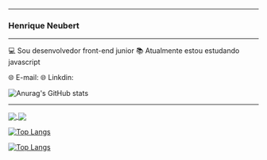 _____________________________________________
### Henrique Neubert
_____________________________________________

  💻 Sou desenvolvedor front-end junior
  📚 Atualmente estou estudando javascript
  
  🌐 E-mail:
  🌐 Linkdin:
   
 ![Anurag's GitHub stats](https://github-readme-stats.vercel.app/api?username=HenriqueNeubert&count_private=true&show_icons=true&theme=onedark&card_width=100&include_all_commits=true)
 _____________________________________________
   
   
<a href="https://github.com/HenriqueNeubert/github-readme-stats">
  <img align="center" src="https://github-readme-stats.vercel.app/api/pin/?username=HenriqueNeubert&repo=github-readme-stats" />
</a>
<a href="https://github.com/anuraghazra/convoychat">
  <img align="center" src="https://github-readme-stats.vercel.app/api/pin/?username=HenriqueNeubert&repo=convoychat" />
</a>

 [![Top Langs](https://github-readme-stats.vercel.app/api/top-langs/?username=HenriqueNeubert&theme=onedark&exclude_repo=github-readme-stats,anuraghazra.github.io)](https://github.com/anuraghazra/github-readme-stats)
 
  [![Top Langs](https://github-readme-stats.vercel.app/api/top-langs/?username=HenriqueNeubert&theme=onedark&exclude_repo=github-readme-stats,HenriqueNeubert.github.io)](https://github.com/HenriqueNeubert/github-readme-stats)





